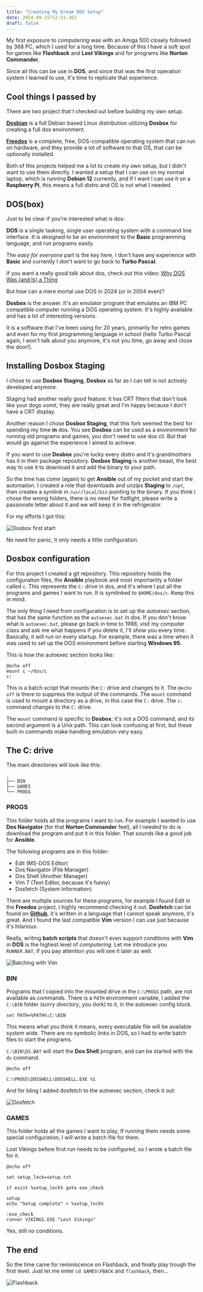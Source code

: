 ```yaml
---
title: "Creating My Dream DOS Setup"
date: 2024-09-15T12:51:36Z
draft: false
---
```


My first exposure to _computering_ was with an Amiga 500 closely followed by 368 PC, which I used for a long time. Because of this I have a soft spot for games like **Flashback** and **Lost Vikings** and for programs like **Norton Commander**.

Since all this can be use in **DOS**, and since that was the first operation system I learned to use, it's time to replicate that experience.

<!--more-->

## Cool things I passed by

There are two project that I checked out before building my own setup.

**[Dosbian](https://cmaiolino.wordpress.com/dosbian/)** is a full Debian based Linux distribution utilizing **Dosbox** for creating a full dos environment.

**[Freedos](https://www.freedos.org/)** is a complete, free, DOS-compatible operating system that can run on hardware, and they provide a lot of software to that OS, that can be optionally installed.

Both of this projects helped me a lot to create my own setup, but I didn't want to use them directly. I wanted a setup that I can use on my normal laptop, which is running **Debian 12** currently, and If I want I can use it on a **Raspberry Pi**, this means a full distro and OS is not what I needed.

## DOS(box)

Just to be clear if you're interested what is dos:

**DOS** is a single tasking, single user operating system with a command line interface. It is designed to be an environment to the **Basic** programming language, and run programs easily.

The _easy for everyone_ part is the key here, I don't have any experience with **Basic** and currently I don't want to go back to **Turbo Pascal**.

If you want a really good talk about dos, check out this video: [Why DOS Was (and Is) a Thing](https://www.youtube.com/watch?v=3E5Hog5OnIM)

But how can a mere mortal use DOS in 2024 (or in 2004 even)?

**Dosbox** is the answer. It's an emulator program that emulates an IBM PC compatible computer running a DOS operating system. It's highly available and has a lot of interesting versions.

It is a software that I've been using for 20 years, primarily for retro games and even for my first programming language in school (hello Turbo Pascal again, I won't talk about you anymore, it's not you time, go away and close the door!).

## Installing Dosbox Staging

I chose to use **Dosbox Staging**, **Dosbox** as far as I can tell is not actively developed anymore.

Staging had another really good feature: it has CRT filters that don't look like your dogs vomit, they are really great and I'm happy because I don't have a CRT display.

Another reason I chose **Dosbox Staging**, that this fork seemed the best for spending my time **in** dos. You see **Dosbox** can be used as a environment for running old programs and games, you don't need to use dos cli. But that would go against the experience I aimed to achieve.

If you want to use **Dosbox** you're lucky every distro and it's grandmothers has it in their package repository. **Dosbox Staging** is another beast, the best way to use it to download it and add the binary to your path.

So the time has come (again) to get **Ansible** out of my pocket and start the automation. I created a role that downloads and unzips **Staging** to `/opt`, then creates a symlink in `/usr/local/bin` pointing to the binary. If you think I chose the wrong folders, there is no need for fistfight, please write a passionate letter about it and we will keep it in the refrigerator.

For my efforts I got this:

![Dosbox first start](dosbox-first.png)

No need for panic, it only needs a little configuration.

## Dosbox configuration

For this project I created a git repository. This repository holds the configuration files, the **Ansible** playbook and most importantly a folder called `c`. This represents the `C:` drive in dos, and it's where I put all the programs and games I want to run. It is symlinked to `$HOME/dos/c`. Keep this in mind.

The only thing I need from configuration is to set up the _autoexec_ section, that has the same function as the `autoexec.bat` in dos.
If you don't know what is `autoexec.bat`, please go back in time to 1998, visit my computer class and ask me what happens if you delete it, I'll show you every time. Basically, it will run on every startup. For example, there was a time when it was used to set up the DOS environment before starting **Windows 95**.

This is how the autoexec section looks like:

```dosbatch
@echo off
mount c ~/dos/c
c:
```

This is a batch script that mounts the `C:` drive and changes to it. The `@echo off` is there to suppress the output of the commands. The `mount` command is used to mount a directory as a drive, in this case the `C:` drive. The `c:` command changes to the `C:` drive.

The `mount` command is specific to **Dosbox**; it's not a DOS command, and its second argument is a Unix path. This can look confusing at first, but these built-in commands make handling emulation very easy.

## The C: drive

The main directories will look like this:

```plaintext
.
├── BIN
├── GAMES
└── PROGS
```

### PROGS

This folder holds all the programs I want to run. For example I wanted to use **Dos Navigator** (for that **Norton Commander** feel), all I needed to do is download the program and put it in this folder. That sounds like a good job for **Ansible**.

The following programs are in this folder:

- Edit (MS-DOS Editor)
- Dos Navigator (File Manager)
- Dos Shell (Another Manager)
- Vim 7 (Text Editor, because it's funny)
- Dosfetch (System Information)

There are multiple sources for these programs, for example I found Edit in the **Freedos** project, I highly recommend checking it out. **Dosfetch** can be found on **[Github](https://github.com/leahneukirchen/dosfetch)**, it's written in a language that I cannot speak anymore, it's great. And I found the last compatible **Vim** version I can use just because it's hilarious.

Really, writing **batch scripts** that doesn't even support conditions with **Vim** in **DOS** is the highest level of _computering_. Let me introduce you `RUNNER.BAT`, if you pay attention you will see it later as well.

![Batching with Vim](batching-with-vim.png)

### BIN

Programs that I copied into the mounted drive in the `C:\PROGS` path, are not available as commands. There is a `PATH` environment variable, I added the `C:\BIN` folder (sorry _directory_, you dork) to it, in the autoexec config block.

```dosbatch
set PATH=%PATH%;C:\BIN
```

This means what you think it means, every executable file will be available system wide. There are no symbolic links in DOS, so I had to write batch files to start the programs.

`C:\BIN\DS.BAT` will start the **Dos Shell** program, and can be started with the `ds` command.

```dosbatch
@echo off

C:\PROGS\DOSSHELL\DOSSHELL.EXE %1
```

And for bling I added dosfetch to the autoexec section, check it out:

![Dosfetch](dosfetch.png)

### GAMES

This folder holds all the games I want to play, If running them needs some special configuration, I will write a batch file for them.

Lost Vikings before first run needs to be configured, so I wrote a batch file for it.

```dosbatch
@echo off

set setup_lock=setup.txt

if exist %setup_lock% goto exe_check

setup
echo "Setup complete" > %setup_lock%

:exe_check
runner VIKINGS.EXE "Lost Vikings"
```

Yes, still no conditions.

## The end

So the time came for reminiscence on Flashback, and finally play trough the first level. Just let me enter `cd GAMES\FBACK` and `flashback`, then...

![Flashback](flashback.png)
